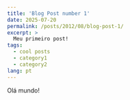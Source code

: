 ```yaml
---
title: 'Blog Post number 1'
date: 2025-07-20
permalink: /posts/2012/08/blog-post-1/
excerpt: >
  Meu primeiro post!
tags:
  - cool posts
  - category1
  - category2
lang: pt
---
```


Olá mundo!